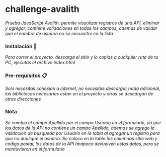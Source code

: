 # challenge-avalith

_Prueba JavaScript Avalith, permite visualizar registros de una API, eliminar y agregar, contiene validaciones en todos los campos, ademas de validar que el nombre de usuario no se encuentre en la lista_

### Instalación 🔧

_Para correr el proyecto, descarga el sitio y lo copias a cualquier ruta de tu PC, ejecutas el archivo index.html_

### Pre-requisitos 📋

_Solo necesitas conexion a internet, no necesitas descargar nada adicional, las bibliotecas necesarias estan en el proyecto y otras se descargan de otras direcciones_

### Nota

_Se cambio el campo Apellido por el campo Usuario en el formulario, ya que los datos de la API no contiene un campo Apellido,
ademas se agrego la validacion de busqueda por Usuario en la tabla al agregar un registro para que no duplique el usuario. 
Se coloco en la tabla las columnas sitio web y codigo postal, los datos de la API tmapoco devuelven estos datos, pero se mantuvieron en el formulario_